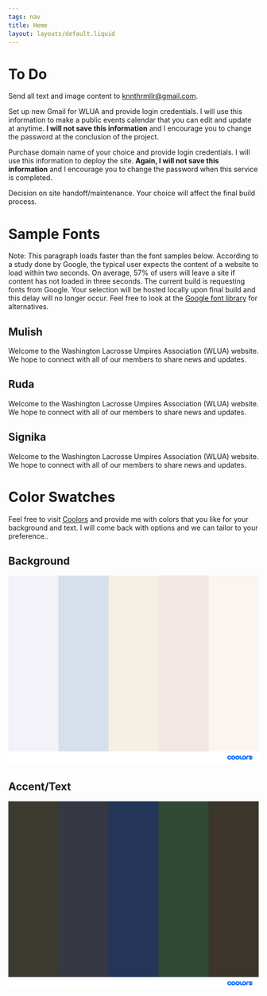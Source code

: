 ```yaml
---
tags: nav
title: Home
layout: layouts/default.liquid
---
```

# To Do

Send all text and image content to <knnthrmllr@gmail.com>.

Set up new Gmail for WLUA and provide login credentials.  I will use this information to make a public events calendar that you can edit and update at anytime.  **I will not save this information** and I encourage you to change the password at the conclusion of the project.

Purchase domain name of your choice and provide login credentials.  I will use this information to deploy the site.  **Again, I will not save this information** and I encourage you to change the password when this service is completed.

Decision on site handoff/maintenance.  Your choice will affect the final build process.

# Sample Fonts

Note: This paragraph loads faster than the font samples below. According to a study done by Google, the typical user expects the content of a website to load within two seconds. On average, 57% of users will leave a site if content has not loaded in three seconds. The current build is requesting fonts from Google. Your selection will be hosted locally upon final build and this delay will no longer occur. Feel free to look at the [Google font library](https://fonts.google.com/?vfonly=true&preview.text=Washington+Lacrosse+Umpires+Association&preview.text_type=custom) for alternatives.

<h2 id='mulish'>Mulish</h2>
<p id='mulish'>Welcome to the Washington Lacrosse Umpires Association (WLUA) website. We hope to connect with all of our members to share news and updates.</p>

<h2 id='ruda'>Ruda</h2>
<p id='ruda'>Welcome to the Washington Lacrosse Umpires Association (WLUA) website. We hope to connect with all of our members to share news and updates.</p>

<h2 id='sig'>Signika</h2>
<p id='sig'>Welcome to the Washington Lacrosse Umpires Association (WLUA) website. We hope to connect with all of our members to share news and updates.</p>

# Color Swatches

Feel free to visit [Coolors](https://coolors.co/) and provide me with colors that you like for your background and text.  I will come back with options and we can tailor to your preference..

## Background

![Background color options](img/bg.png)

## Accent/Text

![Accent color options](img/acc.png)
